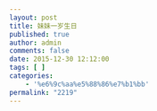 ```yaml
---
layout: post
title: 妹妹一岁生日
published: true
author: admin
comments: false
date: 2015-12-30 12:12:00
tags: [ ]
categories:
    - '%e6%9c%aa%e5%88%86%e7%b1%bb'
permalink: "2219"
---
```

[][1]

 [1]: http://xujianian.com/jx/wp-content/uploads/2016/04/afcd1954b857443e33ccc0732c20f3dd.jpg